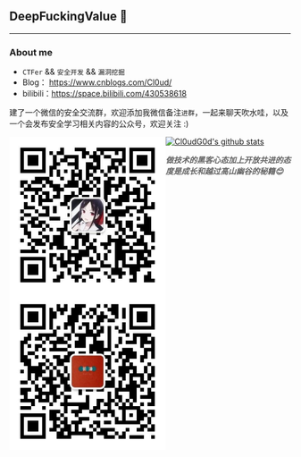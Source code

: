 ## DeepFuckingValue 👋
---
### About me

-  `CTFer` && `安全开发` && `漏洞挖掘`
- Blog： https://www.cnblogs.com/Cl0ud/
- bilibili：https://space.bilibili.com/430538618

建了一个微信的安全交流群，欢迎添加我微信备注`进群`，一起来聊天吹水哇，以及一个会发布安全学习相关内容的公众号，欢迎关注 :)

<img align="left" alt="JPG" src="https://github.com/Cl0udG0d/Cl0udG0d/blob/main/images/cgn.jpg" style="max-width:100%;" width="280px" />

<img align="left" alt="JPG" src="https://github.com/Cl0udG0d/Cl0udG0d/blob/main/images/gzh.jpg" style="max-width:100%;" width="280px" />

[![Cl0udG0d's github stats](https://github-readme-stats.vercel.app/api?username=Cl0udG0d&show_icons=true&theme=dark)](https://github.com/anuraghazra/github-readme-stats)

> ***做技术的黑客心态加上开放共进的态度是成长和越过高山幽谷的秘籍😊***
